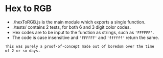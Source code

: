 # Hex to RGB
- ./hexToRGB.js is the main module which exports a single function.
- ./tests/ contains 2 tests, for both 6 and 3 digit color codes.
- Hex codes are to be input to the function as strings, such as `'FFFFFF'`.
- The code is case insensitive and `'FFFFFF'` and `'ffffff'` return the same.

`This was purely a proof-of-concept made out of boredom over the time of 2 or so days.` 
